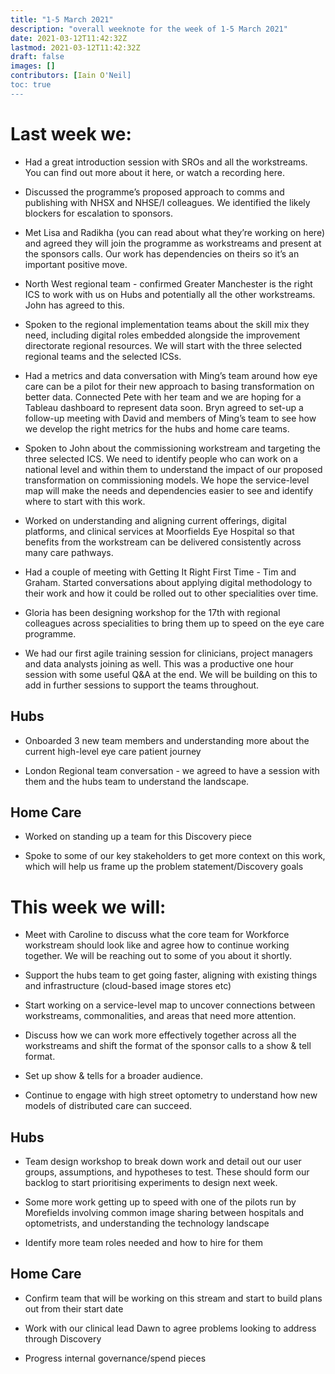 ```yaml
---
title: "1-5 March 2021"
description: "overall weeknote for the week of 1-5 March 2021"
date: 2021-03-12T11:42:32Z
lastmod: 2021-03-12T11:42:32Z
draft: false
images: []
contributors: [Iain O'Neil]
toc: true 
---
```

# Last week we:

* Had a great introduction session with SROs and all the workstreams. You can find out more about it here, or watch a recording here.

* Discussed the programme’s proposed approach to comms and publishing with NHSX and NHSE/I colleagues. We identified the likely blockers for escalation to sponsors.

* Met Lisa and Radikha (you can read about what they’re working on here) and agreed they will join the programme as workstreams and present at the sponsors calls. Our work has dependencies on theirs so it’s an important positive move.

* North West regional team - confirmed Greater Manchester is the right ICS to work with us on Hubs and potentially all the other workstreams. John has agreed to this.

* Spoken to the regional implementation teams about the skill mix they need, including digital roles embedded alongside the improvement directorate regional resources. We will start with the three selected regional teams and the selected ICSs.


* Had a metrics and data conversation with Ming’s team around how eye care can be a pilot for their new approach to basing transformation on better data.  Connected Pete with her team and we are hoping for a Tableau dashboard to represent data soon. Bryn agreed to set-up a follow-up meeting with David and members of Ming’s team to see how we develop the right metrics for the hubs and home care teams.


* Spoken to John about the commissioning workstream and targeting the three selected ICS. We need to identify people who can work on a national level and within them to understand the impact of our proposed transformation on commissioning models. We hope the service-level map will make the needs and dependencies easier to see and identify where to start with this work.


* Worked on understanding and aligning current offerings, digital platforms, and clinical services at Moorfields Eye Hospital so that benefits from the workstream can be delivered consistently across many care pathways.


* Had a couple of meeting with Getting It Right First Time - Tim and Graham. Started conversations about applying digital methodology to their work and how it could be rolled out to other specialities over time.


* Gloria has been designing workshop for the 17th with regional colleagues across specialities to bring them up to speed on the eye care programme.  


* We had our first agile training session for clinicians, project managers and data analysts joining as well.  This was a productive one hour session with some useful Q&A at the end. We will be building on this to add in further sessions to support the teams throughout.


## Hubs

* Onboarded 3 new team members and understanding more about the current high-level eye care patient journey

* London Regional team conversation - we agreed to have a session with them and the hubs team to understand the landscape.  


## Home Care

* Worked on standing up a team for this Discovery piece

* Spoke to some of our key stakeholders to get more context on this work, which will help us frame up the problem statement/Discovery goals

# This week we will:

* Meet with Caroline to discuss what the core team for Workforce workstream should look like and agree how to continue working together. We will be reaching out to some of you about it shortly.

* Support the hubs team to get going faster, aligning with existing things and infrastructure (cloud-based image stores etc)

* Start working on a service-level map to uncover connections between workstreams, commonalities, and areas that need more attention.

* Discuss how we can work more effectively together across all the workstreams and shift the format of the sponsor calls to a show & tell format.

* Set up show & tells for a broader audience.

* Continue to engage with high street optometry to understand how new models of distributed care can succeed.


## Hubs

* Team design workshop to break down work and detail out our user groups, assumptions, and hypotheses to test. These should form our backlog to start prioritising experiments to design next week.

* Some more work getting up to speed with one of the pilots run by Morefields involving common image sharing between hospitals and optometrists, and understanding the technology landscape

* Identify more team roles needed and how to hire for them

## Home Care

* Confirm team that will be working on this stream and start to build plans out from their start date

* Work with our clinical lead Dawn to agree problems looking to address through Discovery

* Progress internal governance/spend pieces
